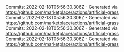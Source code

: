 Commits: 2022-02-18T05:56:30.306Z - Generated via https://github.com/marketplace/actions/artificial-grass
<br>
Commits: 2022-02-18T05:56:30.306Z - Generated via https://github.com/marketplace/actions/artificial-grass
<br>
Commits: 2022-02-18T05:56:30.306Z - Generated via https://github.com/marketplace/actions/artificial-grass
<br>
Commits: 2022-02-18T05:56:30.306Z - Generated via https://github.com/marketplace/actions/artificial-grass
<br>
